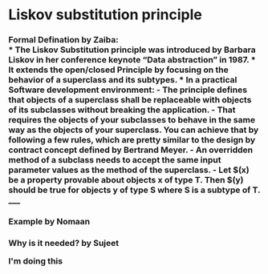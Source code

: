 <h1>Liskov substitution principle<br>



<h3> Formal Defination by Zaiba:
<br>
* The Liskov Substitution principle was introduced by Barbara Liskov in her conference keynote “Data abstraction” in 1987.
* It extends the open/closed Principle by focusing on the behavior of a superclass and its subtypes.
* In a practical Software development environment:
  - The principle defines that objects of a superclass shall be replaceable with objects of its subclasses without breaking the application.
  - That requires the objects of your subclasses to behave in the same way as the objects of your superclass. You can achieve that by following a few rules, which are pretty similar to the design by contract concept defined by   Bertrand Meyer.
  - An overridden method of a subclass needs to accept the same input parameter values as the method of the superclass.
  - Let $(x) be a property provable about objects x of type T. Then $(y) should be true for objects y of type S where S is a subtype of T.
___
<h3> Example by Nomaan



<h3>Why is it needed? by Sujeet

I'm doing this
